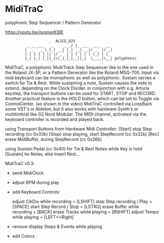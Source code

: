 # MidiTraC
polyphonic Step Sequencer / Pattern Generator

https://youtu.be/qxsmedl3lIE

						_  ALICE_D25
			  _ __ ___   _     _ _/ |_ ___  __ _  __
			 | `_ ` _ \ (_) __| (_)  _| __|/ _` |/ _|
			 | | | | | || |/ _` | | | | | | (_| | |_ 
			 |_| |_| |_||_|\(_|_|_|__||_|  \__,_|\__| polyphonic

MidiTraC, a polyphonic MultiTrack Step Sequencer like to the one used in the Roland JX-3P,
or a Pattern Generator like the Roland MSQ-700. Input via midi keyboard can be monophonic
as well as polyphonic. Sustain serves a switch for Tie & Rest. While sustaining a note,
Sustain causes the note to extend, depending on the Clock Divider. In conjunction with 
e.g. Arturia keystep, the transport buttons can be used for START, STOP and RECORD. 
Another practical feature is the HOLD button, which can be set to Toggle via ControlCenter. 
(as shown in the video) MidiTraC controlled via LoopBack some VST's in Ableton, but it also 
works with hardware Synth's or multitimbral like G2 Nord Modular. The MIDI channel, activated
via the keyboard controller is recorded and played back. 

using Transport Buttons from Hardware Midi Controller:
[Start] stop Step recording (cc 0x33b)
[Stop] stop playing, start StepRecord (cc 0x32b)
[Rec] erase MidiBuffer, during StepRecord (cc 0x36b)

using Sustain Pedal (cc 0x40) for Tie & Rest Notes
while Key is hold [Sustain] tie Notes, else insert Rest...

MidiTraC v0.3:
+ send MidiClock
+ adjust BPM during play
+ add Keyboard Controls:

	adjust ClkDiv while recording = [LSHIFT]
	stop Step recording / Play    = [SPACE]
	start Step Record / Stop      = [LSTRG]
	erase Buffer while recording  = [BACK]
	erase Tracks while playing    = [RSHIFT]
	adjust Tempo while playing    = [LEFT<>Right]
	
+ remove display Steps & Events while playing
+ add Colors
